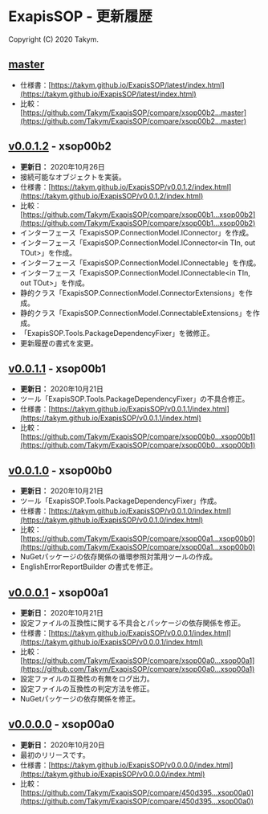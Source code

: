 # ExapisSOP - 更新履歴
Copyright (C) 2020 Takym.

## [master]
 * 仕様書：[https://takym.github.io/ExapisSOP/latest/index.html](https://takym.github.io/ExapisSOP/latest/index.html)
 * 比較：[https://github.com/Takym/ExapisSOP/compare/xsop00b2...master](https://github.com/Takym/ExapisSOP/compare/xsop00b2...master)

## [v0.0.1.2] - xsop00b2
 * **更新日：** 2020年10月26日
 * 接続可能なオブジェクトを実装。
 * 仕様書：[https://takym.github.io/ExapisSOP/v0.0.1.2/index.html](https://takym.github.io/ExapisSOP/v0.0.1.2/index.html)
 * 比較：[https://github.com/Takym/ExapisSOP/compare/xsop00b1...xsop00b2](https://github.com/Takym/ExapisSOP/compare/xsop00b1...xsop00b2)
 * インターフェース「ExapisSOP.ConnectionModel.IConnector」を作成。
 * インターフェース「ExapisSOP.ConnectionModel.IConnector&lt;in TIn, out TOut&gt;」を作成。
 * インターフェース「ExapisSOP.ConnectionModel.IConnectable」を作成。
 * インターフェース「ExapisSOP.ConnectionModel.IConnectable&lt;in TIn, out TOut&gt;」を作成。
 * 静的クラス「ExapisSOP.ConnectionModel.ConnectorExtensions」を作成。
 * 静的クラス「ExapisSOP.ConnectionModel.ConnectableExtensions」を作成。
 * 「ExapisSOP.Tools.PackageDependencyFixer」を微修正。
 * 更新履歴の書式を変更。

## [v0.0.1.1] - xsop00b1
 * **更新日：** 2020年10月21日
 * ツール「ExapisSOP.Tools.PackageDependencyFixer」の不具合修正。
 * 仕様書：[https://takym.github.io/ExapisSOP/v0.0.1.1/index.html](https://takym.github.io/ExapisSOP/v0.0.1.1/index.html)
 * 比較：[https://github.com/Takym/ExapisSOP/compare/xsop00b0...xsop00b1](https://github.com/Takym/ExapisSOP/compare/xsop00b0...xsop00b1)

## [v0.0.1.0] - xsop00b0
 * **更新日：** 2020年10月21日
 * ツール「ExapisSOP.Tools.PackageDependencyFixer」作成。
 * 仕様書：[https://takym.github.io/ExapisSOP/v0.0.1.0/index.html](https://takym.github.io/ExapisSOP/v0.0.1.0/index.html)
 * 比較：[https://github.com/Takym/ExapisSOP/compare/xsop00a1...xsop00b0](https://github.com/Takym/ExapisSOP/compare/xsop00a1...xsop00b0)
 * NuGetパッケージの依存関係の循環参照対策用ツールの作成。
 * EnglishErrorReportBuilder の書式を修正。

## [v0.0.0.1] - xsop00a1
 * **更新日：** 2020年10月21日
 * 設定ファイルの互換性に関する不具合とパッケージの依存関係を修正。
 * 仕様書：[https://takym.github.io/ExapisSOP/v0.0.0.1/index.html](https://takym.github.io/ExapisSOP/v0.0.0.1/index.html)
 * 比較：[https://github.com/Takym/ExapisSOP/compare/xsop00a0...xsop00a1](https://github.com/Takym/ExapisSOP/compare/xsop00a0...xsop00a1)
 * 設定ファイルの互換性の有無をログ出力。
 * 設定ファイルの互換性の判定方法を修正。
 * NuGetパッケージの依存関係を修正。

## [v0.0.0.0] - xsop00a0
 * **更新日：** 2020年10月20日
 * 最初のリリースです。
 * 仕様書：[https://takym.github.io/ExapisSOP/v0.0.0.0/index.html](https://takym.github.io/ExapisSOP/v0.0.0.0/index.html)
 * 比較：[https://github.com/Takym/ExapisSOP/compare/450d395...xsop00a0](https://github.com/Takym/ExapisSOP/compare/450d395...xsop00a0)


[master]: https://github.com/Takym/ExapisSOP/tree/master
[v0.0.1.2]: https://github.com/Takym/ExapisSOP/releases/tag/xsop00b2
[v0.0.1.1]: https://github.com/Takym/ExapisSOP/releases/tag/xsop00b1
[v0.0.1.0]: https://github.com/Takym/ExapisSOP/releases/tag/xsop00b0
[v0.0.0.1]: https://github.com/Takym/ExapisSOP/releases/tag/xsop00a1
[v0.0.0.0]: https://github.com/Takym/ExapisSOP/releases/tag/xsop00a0
